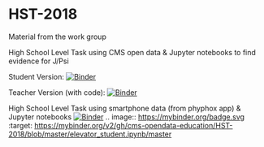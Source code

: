 # HST-2018
Material from the work group 

High School Level Task using CMS open data & Jupyter notebooks to find evidence for J/Psi

Student Version: 
[![Binder](https://mybinder.org/badge.svg)](https://mybinder.org/v2/gh/cms-opendata-education/HST-2018/master?filepath=Dimuon%20J_Psi%20for%20High%20School%20(Student%20Version).ipynb)

Teacher Version (with code):
[![Binder](https://mybinder.org/badge.svg)](https://mybinder.org/v2/gh/cms-opendata-education/HST-2018/master?filepath=Dimuon%20J_Psi%20for%20High%20School%20(Teacher%20Version%20with%20Code).ipynb)

High School Level Task using smartphone data (from phyphox app) & Jupyter notebooks
[![Binder](https://mybinder.org/badge.svg)](https://mybinder.org/v2/gh/cms-opendata-education/HST-2018/blob/master/elevator_student.ipynb/master)
.. image:: https://mybinder.org/badge.svg :target: https://mybinder.org/v2/gh/cms-opendata-education/HST-2018/blob/master/elevator_student.ipynb/master
